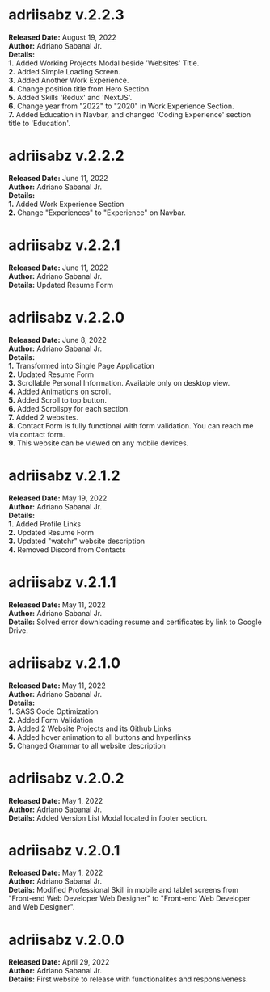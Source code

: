 # adriisabz v.2.2.3
**Released Date:** August 19, 2022 \
**Author:** Adriano Sabanal Jr. \
**Details:** \
**1.** Added Working Projects Modal beside 'Websites' Title.\
**2.** Added Simple Loading Screen.\
**3.** Added Another Work Experience.\
**4.** Change position title from Hero Section.\
**5.** Added Skills 'Redux' and 'NextJS'.\
**6.** Change year from "2022" to "2020" in Work Experience Section.\
**7.** Added Education in Navbar, and changed 'Coding Experience' section title to 'Education'.

# adriisabz v.2.2.2
**Released Date:** June 11, 2022 \
**Author:** Adriano Sabanal Jr. \
**Details:** \
**1.** Added Work Experience Section\
**2.** Change "Experiences" to "Experience" on Navbar.

# adriisabz v.2.2.1
**Released Date:** June 11, 2022 \
**Author:** Adriano Sabanal Jr. \
**Details:** Updated Resume Form

# adriisabz v.2.2.0
**Released Date:** June 8, 2022 \
**Author:** Adriano Sabanal Jr. \
**Details:** \
**1.** Transformed into Single Page Application\
**2.** Updated Resume Form\
**3.** Scrollable Personal Information. Available only on desktop view.\
**4.** Added Animations on scroll. \
**5.** Added Scroll to top button. \
**6.** Added Scrollspy for each section. \
**7.** Added 2 websites. \
**8.** Contact Form is fully functional with form validation. You can reach me via contact form. \
**9.** This website can be viewed on any mobile devices.

# adriisabz v.2.1.2
**Released Date:** May 19, 2022 \
**Author:** Adriano Sabanal Jr. \
**Details:** \
**1.** Added Profile Links\
**2.** Updated Resume Form\
**3.** Updated "watchr" website description\
**4.** Removed Discord from Contacts

# adriisabz v.2.1.1
**Released Date:** May 11, 2022 \
**Author:** Adriano Sabanal Jr. \
**Details:** Solved error downloading resume and certificates by link to Google Drive.

# adriisabz v.2.1.0
**Released Date:** May 11, 2022 \
**Author:** Adriano Sabanal Jr. \
**Details:** \
**1.** SASS Code Optimization\
**2.** Added Form Validation\
**3.** Added 2 Website Projects and its Github Links\
**4.** Added hover animation to all buttons and hyperlinks\
**5.** Changed Grammar to all website description

# adriisabz v.2.0.2
**Released Date:** May 1, 2022 \
**Author:** Adriano Sabanal Jr. \
**Details:** Added Version List Modal located in footer section.

# adriisabz v.2.0.1
**Released Date:** May 1, 2022 \
**Author:** Adriano Sabanal Jr. \
**Details:** Modified Professional Skill in mobile and tablet screens from "Front-end Web Developer Web Designer" to "Front-end Web Developer and Web Designer".

# adriisabz v.2.0.0
**Released Date:** April 29, 2022 \
**Author:** Adriano Sabanal Jr. \
**Details:** First website to release with functionalites and responsiveness.
